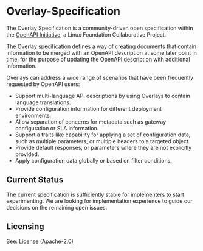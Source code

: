 # Overlay-Specification

The Overlay Specification is a community-driven open specification within the [OpenAPI Initiative](https://www.openapis.org/), a Linux Foundation Collaborative Project.

The Overlay specification defines a way of creating documents that contain information to be merged with an OpenAPI description at some later point in time, for the purpose of updating the OpenAPI description with additional information.

Overlays can address a wide range of scenarios that have been frequently requested by OpenAPI users:

- Support multi-language API descriptions by using Overlays to contain language translations.
- Provide configuration information for different deployment environments.
- Allow separation of concerns for metadata such as gateway configuration or SLA information.
- Support a traits like capability for applying a set of configuration data, such as multiple parameters, or multiple headers to a targeted object.
- Provide default responses, or parameters where they are not explicitly provided.
- Apply configuration data globally or based on filter conditions.

## Current Status

The current specification is sufficiently stable for implementers to start experimenting.  We are looking for implementation experience to guide our decisions on the remaining open issues.

## Licensing

See: [License (Apache-2.0)](./LICENSE)
